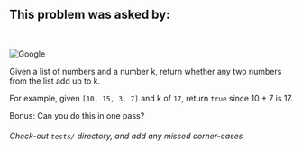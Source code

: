 ## This problem was asked by:
<br>

![Google](https://upload.wikimedia.org/wikipedia/commons/thumb/2/2f/Google_2015_logo.svg/1200px-Google_2015_logo.svg.png)

Given a list of numbers and a number k, return whether any two numbers from the list add up to k.

For example, given `[10, 15, 3, 7]` and k of `17`, return `true` since 10 + 7 is 17.

Bonus: Can you do this in one pass?

###### Check-out `tests/` directory, and add any missed corner-cases
